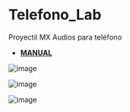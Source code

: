 # Telefono_Lab
 Proyectil MX Audios para teléfono

 + [**MANUAL**](https://github.com/ProyectilMx/Telefono_Lab/blob/main/Manual%20Telefono%20Laboratorio%20-%20Enigma%20Rooms.pdf)

 ![image](https://github.com/ProyectilMx/Telefono_Lab/assets/40368863/eab0d30a-c9c1-4214-84df-4e897ab2f005)


![image](https://github.com/ProyectilMx/Telefono_Lab/assets/40368863/bbcf3664-f2f7-401f-acbe-9428270f7a6e)


![image](https://github.com/ProyectilMx/Telefono_Lab/assets/40368863/06c8cddc-98a8-4310-ad0d-329fb8fd7598)



